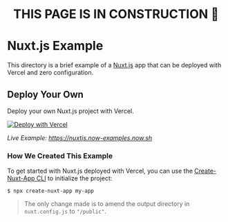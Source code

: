 <b><h1 style="text-align:center;">THIS PAGE IS IN CONSTRUCTION 🦖 </h1></b>

# Nuxt.js Example

This directory is a brief example of a [Nuxt.js](https://nuxtjs.org) app that can be deployed with Vercel and zero configuration.

## Deploy Your Own

Deploy your own Nuxt.js project with Vercel.

[![Deploy with Vercel](https://vercel.com/button)](https://vercel.com/import/project?template=https://github.com/vercel/vercel/tree/master/examples/nuxtjs)

_Live Example: https://nuxtjs.now-examples.now.sh_

### How We Created This Example

To get started with Nuxt.js deployed with Vercel, you can use the [Create-Nuxt-App CLI](https://www.npmjs.com/package/create-nuxt-app) to initialize the project:

```shell
$ npx create-nuxt-app my-app
```

> The only change made is to amend the output directory in `nuxt.config.js` to `"/public"`.
